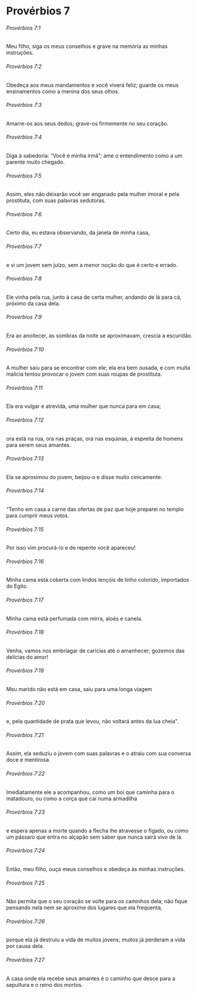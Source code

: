 # Provérbios 7

###### Provérbios 7:1

Meu filho, siga os meus conselhos e grave na memória as minhas instruções.

###### Provérbios 7:2

Obedeça aos meus mandamentos e você viverá feliz; guarde os meus ensinamentos como a menina dos seus olhos.

###### Provérbios 7:3

Amarre-os aos seus dedos; grave-os firmemente no seu coração.

###### Provérbios 7:4

Diga à sabedoria: “Você é minha irmã”; ame o entendimento como a um parente muito chegado.

###### Provérbios 7:5

Assim, eles não deixarão você ser enganado pela mulher imoral e pela prostituta, com suas palavras sedutoras.

###### Provérbios 7:6

Certo dia, eu estava observando, da janela de minha casa,

###### Provérbios 7:7

e vi um jovem sem juízo, sem a menor noção do que é certo e errado.

###### Provérbios 7:8

Ele vinha pela rua, junto à casa de certa mulher, andando de lá para cá, próximo da casa dela.

###### Provérbios 7:9

Era ao anoitecer, as sombras da noite se aproximavam, crescia a escuridão.

###### Provérbios 7:10

A mulher saiu para se encontrar com ele; ela era bem ousada, e com muita malícia tentou provocar o jovem com suas roupas de prostituta.

###### Provérbios 7:11

Ela era vulgar e atrevida, uma mulher que nunca para em casa;

###### Provérbios 7:12

ora está na rua, ora nas praças, ora nas esquinas, à espreita de homens para serem seus amantes.

###### Provérbios 7:13

Ela se aproximou do jovem, beijou-o e disse muito cinicamente:

###### Provérbios 7:14

“Tenho em casa a carne das ofertas de paz que hoje preparei no templo para cumprir meus votos.

###### Provérbios 7:15

Por isso vim procurá-lo e de repente você apareceu!

###### Provérbios 7:16

Minha cama está coberta com lindos lençóis de linho colorido, importados do Egito.

###### Provérbios 7:17

Minha cama está perfumada com mirra, aloés e canela.

###### Provérbios 7:18

Venha, vamos nos embriagar de carícias até o amanhecer; gozemos das delícias do amor!

###### Provérbios 7:19

Meu marido não está em casa, saiu para uma longa viagem

###### Provérbios 7:20

e, pela quantidade de prata que levou, não voltará antes da lua cheia”.

###### Provérbios 7:21

Assim, ela seduziu o jovem com suas palavras e o atraiu com sua conversa doce e mentirosa.

###### Provérbios 7:22

Imediatamente ele a acompanhou, como um boi que caminha para o matadouro, ou como a corça que cai numa armadilha

###### Provérbios 7:23

e espera apenas a morte quando a flecha lhe atravesse o fígado, ou como um pássaro que entra no alçapão sem saber que nunca sairá vivo de lá.

###### Provérbios 7:24

Então, meu filho, ouça meus conselhos e obedeça às minhas instruções.

###### Provérbios 7:25

Não permita que o seu coração se volte para os caminhos dela; não fique pensando nela nem se aproxime dos lugares que ela frequenta,

###### Provérbios 7:26

porque ela já destruiu a vida de muitos jovens; muitos já perderam a vida por causa dela.

###### Provérbios 7:27

A casa onde ela recebe seus amantes é o caminho que desce para a sepultura e o reino dos mortos.

